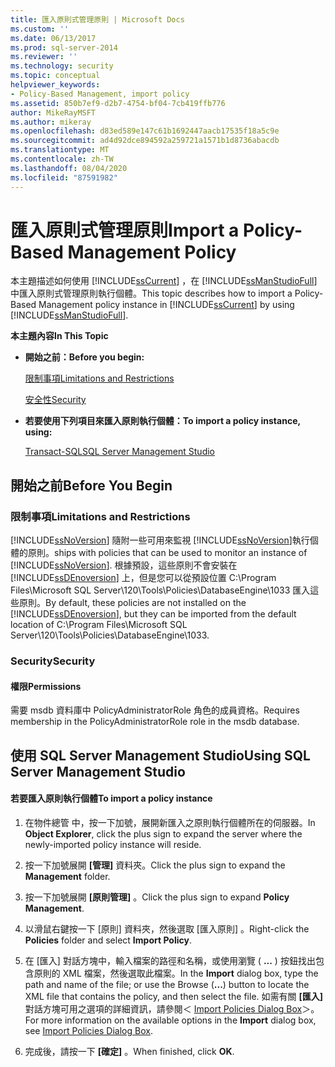 ```yaml
---
title: 匯入原則式管理原則 | Microsoft Docs
ms.custom: ''
ms.date: 06/13/2017
ms.prod: sql-server-2014
ms.reviewer: ''
ms.technology: security
ms.topic: conceptual
helpviewer_keywords:
- Policy-Based Management, import policy
ms.assetid: 850b7ef9-d2b7-4754-bf04-7cb419ffb776
author: MikeRayMSFT
ms.author: mikeray
ms.openlocfilehash: d83ed589e147c61b1692447aacb17535f18a5c9e
ms.sourcegitcommit: ad4d92dce894592a259721a1571b1d8736abacdb
ms.translationtype: MT
ms.contentlocale: zh-TW
ms.lasthandoff: 08/04/2020
ms.locfileid: "87591982"
---
```

# <a name="import-a-policy-based-management-policy"></a><span data-ttu-id="e86e0-102">匯入原則式管理原則</span><span class="sxs-lookup"><span data-stu-id="e86e0-102">Import a Policy-Based Management Policy</span></span>
  <span data-ttu-id="e86e0-103">本主題描述如何使用 [!INCLUDE[ssCurrent](../../includes/sscurrent-md.md)] ，在 [!INCLUDE[ssManStudioFull](../../includes/ssmanstudiofull-md.md)]中匯入原則式管理原則執行個體。</span><span class="sxs-lookup"><span data-stu-id="e86e0-103">This topic describes how to import a Policy-Based Management policy instance in [!INCLUDE[ssCurrent](../../includes/sscurrent-md.md)] by using [!INCLUDE[ssManStudioFull](../../includes/ssmanstudiofull-md.md)].</span></span>  
  
 <span data-ttu-id="e86e0-104">**本主題內容**</span><span class="sxs-lookup"><span data-stu-id="e86e0-104">**In This Topic**</span></span>  
  
-   <span data-ttu-id="e86e0-105">**開始之前：**</span><span class="sxs-lookup"><span data-stu-id="e86e0-105">**Before you begin:**</span></span>  
  
     [<span data-ttu-id="e86e0-106">限制事項</span><span class="sxs-lookup"><span data-stu-id="e86e0-106">Limitations and Restrictions</span></span>](#Restrictions)  
  
     [<span data-ttu-id="e86e0-107">安全性</span><span class="sxs-lookup"><span data-stu-id="e86e0-107">Security</span></span>](#Security)  
  
-   <span data-ttu-id="e86e0-108">**若要使用下列項目來匯入原則執行個體：**</span><span class="sxs-lookup"><span data-stu-id="e86e0-108">**To import a policy instance, using:**</span></span>  
  
     [<span data-ttu-id="e86e0-109">Transact-SQL</span><span class="sxs-lookup"><span data-stu-id="e86e0-109">SQL Server Management Studio</span></span>](#SSMSProcedure)  
  
##  <a name="before-you-begin"></a><a name="BeforeYouBegin"></a> <span data-ttu-id="e86e0-110">開始之前</span><span class="sxs-lookup"><span data-stu-id="e86e0-110">Before You Begin</span></span>  
  
###  <a name="limitations-and-restrictions"></a><a name="Restrictions"></a> <span data-ttu-id="e86e0-111">限制事項</span><span class="sxs-lookup"><span data-stu-id="e86e0-111">Limitations and Restrictions</span></span>  
 [!INCLUDE[ssNoVersion](../../includes/ssnoversion-md.md)] <span data-ttu-id="e86e0-112">隨附一些可用來監視 [!INCLUDE[ssNoVersion](../../includes/ssnoversion-md.md)]執行個體的原則。</span><span class="sxs-lookup"><span data-stu-id="e86e0-112">ships with policies that can be used to monitor an instance of [!INCLUDE[ssNoVersion](../../includes/ssnoversion-md.md)].</span></span> <span data-ttu-id="e86e0-113">根據預設，這些原則不會安裝在 [!INCLUDE[ssDEnoversion](../../includes/ssdenoversion-md.md)] 上，但是您可以從預設位置 C:\Program Files\Microsoft SQL Server\120\Tools\Policies\DatabaseEngine\1033 匯入這些原則。</span><span class="sxs-lookup"><span data-stu-id="e86e0-113">By default, these policies are not installed on the [!INCLUDE[ssDEnoversion](../../includes/ssdenoversion-md.md)], but they can be imported from the default location of C:\Program Files\Microsoft SQL Server\120\Tools\Policies\DatabaseEngine\1033.</span></span>  
  
###  <a name="security"></a><a name="Security"></a> <span data-ttu-id="e86e0-114">Security</span><span class="sxs-lookup"><span data-stu-id="e86e0-114">Security</span></span>  
  
####  <a name="permissions"></a><a name="Permissions"></a> <span data-ttu-id="e86e0-115">權限</span><span class="sxs-lookup"><span data-stu-id="e86e0-115">Permissions</span></span>  
 <span data-ttu-id="e86e0-116">需要 msdb 資料庫中 PolicyAdministratorRole 角色的成員資格。</span><span class="sxs-lookup"><span data-stu-id="e86e0-116">Requires membership in the PolicyAdministratorRole role in the msdb database.</span></span>  
  
##  <a name="using-sql-server-management-studio"></a><a name="SSMSProcedure"></a> <span data-ttu-id="e86e0-117">使用 SQL Server Management Studio</span><span class="sxs-lookup"><span data-stu-id="e86e0-117">Using SQL Server Management Studio</span></span>  
  
#### <a name="to-import-a-policy-instance"></a><span data-ttu-id="e86e0-118">若要匯入原則執行個體</span><span class="sxs-lookup"><span data-stu-id="e86e0-118">To import a policy instance</span></span>  
  
1.  <span data-ttu-id="e86e0-119">在物件總管  中，按一下加號，展開新匯入之原則執行個體所在的伺服器。</span><span class="sxs-lookup"><span data-stu-id="e86e0-119">In **Object Explorer**, click the plus sign to expand the server where the newly-imported policy instance will reside.</span></span>  
  
2.  <span data-ttu-id="e86e0-120">按一下加號展開 **[管理]** 資料夾。</span><span class="sxs-lookup"><span data-stu-id="e86e0-120">Click the plus sign to expand the **Management** folder.</span></span>  
  
3.  <span data-ttu-id="e86e0-121">按一下加號展開 **[原則管理]** 。</span><span class="sxs-lookup"><span data-stu-id="e86e0-121">Click the plus sign to expand **Policy Management**.</span></span>  
  
4.  <span data-ttu-id="e86e0-122">以滑鼠右鍵按一下 [原則]  資料夾，然後選取 [匯入原則]  。</span><span class="sxs-lookup"><span data-stu-id="e86e0-122">Right-click the **Policies** folder and select **Import Policy**.</span></span>  
  
5.  <span data-ttu-id="e86e0-123">在 [匯入]  對話方塊中，輸入檔案的路徑和名稱，或使用瀏覽 ( **...** ) 按鈕找出包含原則的 XML 檔案，然後選取此檔案。</span><span class="sxs-lookup"><span data-stu-id="e86e0-123">In the **Import** dialog box, type the path and name of the file; or use the Browse (**...**) button to locate the XML file that contains the policy, and then select the file.</span></span> <span data-ttu-id="e86e0-124">如需有關 **[匯入]** 對話方塊可用之選項的詳細資訊，請參閱＜ [Import Policies Dialog Box](import-policies-dialog-box.md)＞。</span><span class="sxs-lookup"><span data-stu-id="e86e0-124">For more information on the available options in the **Import** dialog box, see [Import Policies Dialog Box](import-policies-dialog-box.md).</span></span>  
  
6.  <span data-ttu-id="e86e0-125">完成後，請按一下 **[確定]** 。</span><span class="sxs-lookup"><span data-stu-id="e86e0-125">When finished, click **OK**.</span></span>  
  
  
